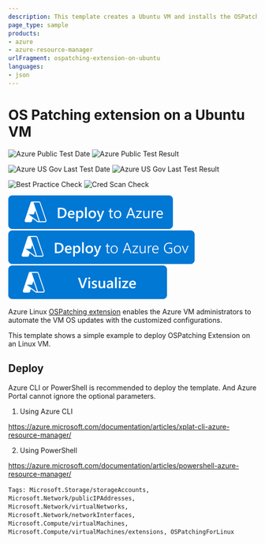 ```yaml
---
description: This template creates a Ubuntu VM and installs the OSPatching extension
page_type: sample
products:
- azure
- azure-resource-manager
urlFragment: ospatching-extension-on-ubuntu
languages:
- json
---
```

# OS Patching extension on a Ubuntu VM

![Azure Public Test Date](https://azurequickstartsservice.blob.core.windows.net/badges/quickstarts/microsoft.compute/ospatching-extension-on-ubuntu/PublicLastTestDate.svg)
![Azure Public Test Result](https://azurequickstartsservice.blob.core.windows.net/badges/quickstarts/microsoft.compute/ospatching-extension-on-ubuntu/PublicDeployment.svg)

![Azure US Gov Last Test Date](https://azurequickstartsservice.blob.core.windows.net/badges/quickstarts/microsoft.compute/ospatching-extension-on-ubuntu/FairfaxLastTestDate.svg)
![Azure US Gov Last Test Result](https://azurequickstartsservice.blob.core.windows.net/badges/quickstarts/microsoft.compute/ospatching-extension-on-ubuntu/FairfaxDeployment.svg)

![Best Practice Check](https://azurequickstartsservice.blob.core.windows.net/badges/quickstarts/microsoft.compute/ospatching-extension-on-ubuntu/BestPracticeResult.svg)
![Cred Scan Check](https://azurequickstartsservice.blob.core.windows.net/badges/quickstarts/microsoft.compute/ospatching-extension-on-ubuntu/CredScanResult.svg)

[![Deploy To Azure](https://raw.githubusercontent.com/Azure/azure-quickstart-templates/master/1-CONTRIBUTION-GUIDE/images/deploytoazure.svg?sanitize=true)](https://portal.azure.com/#create/Microsoft.Template/uri/https%3A%2F%2Fraw.githubusercontent.com%2FAzure%2Fazure-quickstart-templates%2Fmaster%2Fquickstarts%2Fmicrosoft.compute%2Fospatching-extension-on-ubuntu%2Fazuredeploy.json)
[![Deploy To Azure US Gov](https://raw.githubusercontent.com/Azure/azure-quickstart-templates/master/1-CONTRIBUTION-GUIDE/images/deploytoazuregov.svg?sanitize=true)](https://portal.azure.us/#create/Microsoft.Template/uri/https%3A%2F%2Fraw.githubusercontent.com%2FAzure%2Fazure-quickstart-templates%2Fmaster%2Fquickstarts%2Fmicrosoft.compute%2Fospatching-extension-on-ubuntu%2Fazuredeploy.json)[![Visualize](https://raw.githubusercontent.com/Azure/azure-quickstart-templates/master/1-CONTRIBUTION-GUIDE/images/visualizebutton.svg?sanitize=true)](http://armviz.io/#/?load=https%3A%2F%2Fraw.githubusercontent.com%2FAzure%2Fazure-quickstart-templates%2Fmaster%2Fquickstarts%2Fmicrosoft.compute%2Fospatching-extension-on-ubuntu%2Fazuredeploy.json)

Azure Linux [OSPatching extension](https://github.com/Azure/azure-linux-extensions/tree/master/OSPatching) enables the Azure VM administrators to automate the VM OS updates with the customized configurations.

This template shows a simple example to deploy OSPatching Extension on an Linux VM.

## Deploy

Azure CLI or PowerShell is recommended to deploy the template. And Azure Portal cannot ignore the optional parameters.

1. Using Azure CLI

  https://azure.microsoft.com/documentation/articles/xplat-cli-azure-resource-manager/

2. Using PowerShell

  https://azure.microsoft.com/documentation/articles/powershell-azure-resource-manager/

`Tags: Microsoft.Storage/storageAccounts, Microsoft.Network/publicIPAddresses, Microsoft.Network/virtualNetworks, Microsoft.Network/networkInterfaces, Microsoft.Compute/virtualMachines, Microsoft.Compute/virtualMachines/extensions, OSPatchingForLinux`
